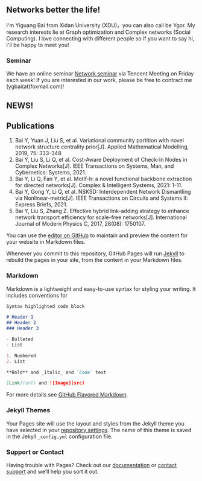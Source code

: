 ## Networks better the life! 

I'm Yiguang Bai from Xidan University (XDU)，you can also call be Ygor. My research interests lie at Graph optimization and Complex networks (Social Computing). I love connecting with different people so if you want to say hi, I'll be happy to meet you! 

### Seminar

We have an online seminar [Network seminar](https://yi-guang.github.io/github.io/XD-OPTNS-Seminar) via Tencent Meeting on Friday each week! If you are interested in our work, please be free to contract me (ygbai(at)foxmail.com)!

## NEWS!

## Publications
1. Bai Y, Yuan J, Liu S, et al. Variational community partition with novel network structure centrality prior[J]. Applied Mathematical Modelling, 2019, 75: 333-348
2. Bai Y, Liu S, Li Q, et al. Cost-Aware Deployment of Check-In Nodes in Complex Networks[J]. IEEE Transactions on Systems, Man, and Cybernetics: Systems, 2021.
3. Bai Y, Li Q, Fan Y, et al. Motif-h: a novel functional backbone extraction for directed networks[J]. Complex & Intelligent Systems, 2021: 1-11.
4. Bai Y, Gong Y, Li Q, et al. NSKSD: Interdependent Network Dismantling via Nonlinear-metric[J]. IEEE Transactions on Circuits and Systems II: Express Briefs, 2021.
5. Bai Y, Liu S, Zhang Z. Effective hybrid link-adding strategy to enhance network transport efficiency for scale-free networks[J]. International Journal of Modern Physics C, 2017, 28(08): 1750107.

You can use the [editor on GitHub](https://github.com/Yi-Guang/github.io/edit/gh-pages/index.md) to maintain and preview the content for your website in Markdown files.

Whenever you commit to this repository, GitHub Pages will run [Jekyll](https://jekyllrb.com/) to rebuild the pages in your site, from the content in your Markdown files.

### Markdown

Markdown is a lightweight and easy-to-use syntax for styling your writing. It includes conventions for

```markdown
Syntax highlighted code block

# Header 1
## Header 2
### Header 3

- Bulleted
- List

1. Numbered
2. List

**Bold** and _Italic_ and `Code` text

[Link](url) and ![Image](src)
```

For more details see [GitHub Flavored Markdown](https://guides.github.com/features/mastering-markdown/).

### Jekyll Themes

Your Pages site will use the layout and styles from the Jekyll theme you have selected in your [repository settings](https://github.com/Yi-Guang/github.io/settings/pages). The name of this theme is saved in the Jekyll `_config.yml` configuration file.

### Support or Contact

Having trouble with Pages? Check out our [documentation](https://docs.github.com/categories/github-pages-basics/) or [contact support](https://support.github.com/contact) and we’ll help you sort it out.
